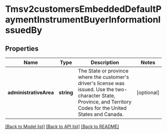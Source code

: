# Tmsv2customersEmbeddedDefaultPaymentInstrumentBuyerInformationIssuedBy

## Properties
Name | Type | Description | Notes
------------ | ------------- | ------------- | -------------
**administrativeArea** | **string** | The State or province where the customer&#39;s driver&#39;s license was issued.  Use the two-character State, Province, and Territory Codes for the United States and Canada. | [optional] 

[[Back to Model list]](../README.md#documentation-for-models) [[Back to API list]](../README.md#documentation-for-api-endpoints) [[Back to README]](../README.md)


